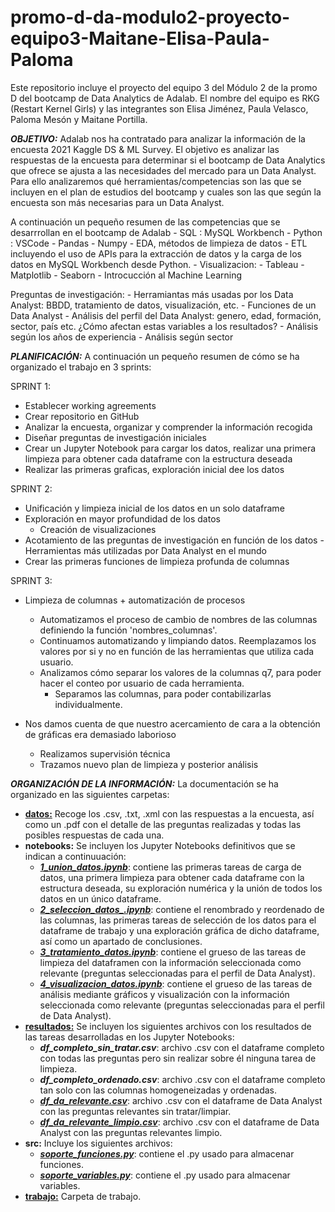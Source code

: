 # promo-d-da-modulo2-proyecto-equipo3-Maitane-Elisa-Paula-Paloma
Este repositorio incluye el proyecto del equipo 3 del Módulo 2 de la promo D del bootcamp de Data Analytics de Adalab. El nombre del equipo es RKG (Restart Kernel Girls) y las integrantes son Elisa Jiménez, Paula Velasco, Paloma Mesón y Maitane Portilla.

***OBJETIVO:***
Adalab nos ha contratado para analizar la información de la encuesta 2021 Kaggle DS & ML Survey. El objetivo es analizar las respuestas de la encuesta para determinar si el bootcamp de Data Analytics que ofrece se ajusta a las necesidades del mercado para un Data Analyst. Para ello analizaremos qué herramientas/competencias son las que se incluyen en el plan de estudios del bootcamp y cuales son las que según la encuesta son más necesarias para un Data Analyst.

A continuación un pequeño resumen de las competencias que se desarrrollan en el bootcamp de Adalab
    - SQL : MySQL Workbench
    - Python : VSCode
        - Pandas
        - Numpy
    - EDA, métodos de limpieza de datos
    - ETL incluyendo el uso de APIs para la extracción de datos y la carga de los datos en MySQL Workbench desde Python.
    - Visualizacion:
        - Tableau
        - Matplotlib
        - Seaborn
    - Introcucción al Machine Learning

Preguntas de investigación:
    - Herramiantas más usadas por los Data Analyst: BBDD, tratamiento de datos, visualización, etc.
    - Funciones de un Data Analyst
    - Análisis del perfil del Data Analyst: genero, edad, formación, sector, país etc. ¿Cómo afectan estas variables a los resultados?
    - Análisis según los años de experiencia
    - Análisis según sector

***PLANIFICACIÓN:***
A continuación un pequeño resumen de cómo se ha organizado el trabajo en 3 sprints:

SPRINT 1:
- Establecer working agreements
- Crear repositorio en GitHub
- Analizar la encuesta, organizar y comprender la información recogida
- Diseñar preguntas de investigación iniciales
- Crear un Jupyter Notebook para cargar los datos, realizar una primera limpieza para obtener cada dataframe con la estructura deseada
- Realizar las primeras graficas, exploración inicial dee los datos

SPRINT 2:
- Unificación y limpieza inicial de los datos en un solo dataframe
- Exploración en mayor profundidad de los datos
    - Creación de visualizaciones
- Acotamiento de las preguntas de investigación en función de los datos
    -Herramientas más utilizadas por Data Analyst en el mundo
- Crear las primeras funciones de limpieza profunda de columnas

SPRINT 3:
- Limpieza de columnas + automatización de procesos
    - Automatizamos el proceso de cambio de nombres de las columnas definiendo la función 'nombres_columnas'.
    - Continuamos automatizando y limpiando datos. Reemplazamos los valores por si y no en función de las herramientas que utiliza cada usuario.
    - Analizamos cómo separar los valores de la columnas q7, para poder hacer el conteo por usuario de cada herramienta.
        - Separamos las columnas, para poder contabilizarlas individualmente.

- Nos damos cuenta de que nuestro acercamiento de cara a la obtención de gráficas era demasiado laborioso
    - Realizamos supervisión técnica
    - Trazamos nuevo plan de limpieza y posterior análisis

***ORGANIZACIÓN DE LA INFORMACIÓN:***
La documentación se ha organizado en las siguientes carpetas:
- [**datos:**](https://github.com/Adalab/promo-d-da-modulo2-proyecto-equipo3-Maitane-Elisa-Paula-Paloma/tree/main/datos) Recoge los .csv, .txt, .xml con las respuestas a la encuesta, así como un .pdf con el detalle de las preguntas realizadas y todas las posibles respuestas de cada una.
- **notebooks:** Se incluyen los Jupyter Notebooks definitivos que se indican a continuuación:
    * [***1_union_datos.ipynb***](https://github.com/Adalab/promo-d-da-modulo2-proyecto-equipo3-Maitane-Elisa-Paula-Paloma/blob/main/notebooks/1_union_datos.ipynb): contiene las primeras tareas de carga de datos, una primera limpieza para obtener cada dataframe con la estructura deseada, su exploración numérica y la unión de todos los datos en un único dataframe.
    * [***2_seleccion_datos_.ipynb***](https://github.com/Adalab/promo-d-da-modulo2-proyecto-equipo3-Maitane-Elisa-Paula-Paloma/blob/main/notebooks/2_seleccion_datos.ipynb): contiene el renombrado y reordenado de las columnas, las primeras tareas de selección de los datos para el dataframe de trabajo y una exploración gráfica de dicho dataframe, así como un apartado de conclusiones.
    * [***3_tratamiento_datos.ipynb***](https://github.com/Adalab/promo-d-da-modulo2-proyecto-equipo3-Maitane-Elisa-Paula-Paloma/blob/main/notebooks/3_tratamiento_datos.ipynb): contiene el grueso de las tareas de limpieza del dataframen con la información seleccionada como relevante (preguntas seleccionadas para el perfil de Data Analyst).
    * [***4_visualizacion_datos.ipynb***](https://github.com/Adalab/promo-d-da-modulo2-proyecto-equipo3-Maitane-Elisa-Paula-Paloma/blob/main/notebooks/4_visualizacion_datos.ipynb): contiene el grueso de las tareas de análisis mediante gráficos y visualización con la información seleccionada como relevante (preguntas seleccionadas para el perfil de Data Analyst).
- [**resultados:**](https://github.com/Adalab/promo-d-da-modulo2-proyecto-equipo3-Maitane-Elisa-Paula-Paloma/tree/main/resultados) Se incluyen los siguientes archivos con los resultados de las tareas desarrolladas en los Jupyter Notebooks:
    * ***df_completo_sin_tratar.csv***: archivo .csv con el dataframe completo con todas las preguntas pero sin realizar sobre él ninguna tarea de limpieza.
    * ***df_completo_ordenado.csv***: archivo .csv con el dataframe completo tan solo con las columnas homogeneizadas y ordenadas.
    * [***df_da_relevante.csv***](https://github.com/Adalab/promo-d-da-modulo2-proyecto-equipo3-Maitane-Elisa-Paula-Paloma/blob/main/resultados/df_da_relevante.csv): archivo .csv con el dataframe de Data Analyst con las preguntas relevantes sin tratar/limpiar.
    * [***df_da_relevante_limpio.csv***](https://github.com/Adalab/promo-d-da-modulo2-proyecto-equipo3-Maitane-Elisa-Paula-Paloma/blob/main/resultados/df_da_relevante_limpio.csv): archivo .csv con el dataframe de Data Analyst con las preguntas relevantes limpio.
- **src:** Incluye los siguientes archivos:
    * [***soporte_funciones.py***](https://github.com/Adalab/promo-d-da-modulo2-proyecto-equipo3-Maitane-Elisa-Paula-Paloma/blob/main/src/soporte_funciones.py): contiene el .py usado para almacenar funciones.
    * [***soporte_variables.py***](https://github.com/Adalab/promo-d-da-modulo2-proyecto-equipo3-Maitane-Elisa-Paula-Paloma/blob/main/src/soporte_variables.py): contiene el .py usado para almacenar variables.
- [**trabajo:**](https://github.com/Adalab/promo-d-da-modulo2-proyecto-equipo3-Maitane-Elisa-Paula-Paloma/tree/main/trabajo) Carpeta de trabajo.